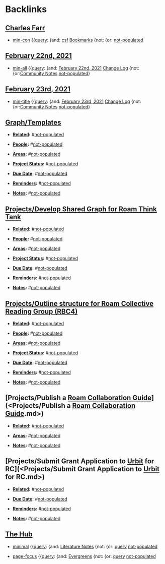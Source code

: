 
# Backlinks
## [Charles Farr](<Charles Farr.md>)
- [min-con](<min-con.md>) {{[query](<query.md>): {and: [csf](<csf.md>) [Bookmarks](<Bookmarks.md>) {not: {or: [not-populated](<not-populated.md>)

## [February 22nd, 2021](<February 22nd, 2021.md>)
- [min-all](<min-all.md>) {{[query](<query.md>): {and: [February 22nd, 2021](<February 22nd, 2021.md>) [Change Log](<Change Log.md>) {not: {or:[Community Notes](<Community Notes.md>) [not-populated](<not-populated.md>)}

## [February 23rd, 2021](<February 23rd, 2021.md>)
- [min-title](<min-title.md>) {{[query](<query.md>): {and: [February 23rd, 2021](<February 23rd, 2021.md>) [Change Log](<Change Log.md>) {not: {or:[Community Notes](<Community Notes.md>) [not-populated](<not-populated.md>)}

## [Graph/Templates](<Graph/Templates.md>)
- **[Related](<Related.md>):** #[not-populated](<not-populated.md>)

- **[People](<People.md>):** #[not-populated](<not-populated.md>)

- **[Areas](<Areas.md>):** #[not-populated](<not-populated.md>)

- **[Project Status](<Project Status.md>):** #[not-populated](<not-populated.md>)

- **[Due Date](<Due Date.md>):** #[not-populated](<not-populated.md>)

- **[Reminders](<Reminders.md>):** #[not-populated](<not-populated.md>)

- **[Notes](<Notes.md>):** #[not-populated](<not-populated.md>)

## [Projects/Develop Shared Graph for Roam Think Tank](<Projects/Develop Shared Graph for Roam Think Tank.md>)
- **[Related](<Related.md>):** #[not-populated](<not-populated.md>)

- **[People](<People.md>):** #[not-populated](<not-populated.md>)

- **[Areas](<Areas.md>):** #[not-populated](<not-populated.md>)

- **[Project Status](<Project Status.md>):** #[not-populated](<not-populated.md>)

- **[Due Date](<Due Date.md>):** #[not-populated](<not-populated.md>)

- **[Reminders](<Reminders.md>):** #[not-populated](<not-populated.md>)

- **[Notes](<Notes.md>):** #[not-populated](<not-populated.md>)

## [Projects/Outline structure for Roam Collective Reading Group (RBC4)](<Projects/Outline structure for Roam Collective Reading Group (RBC4).md>)
- **[Related](<Related.md>):** #[not-populated](<not-populated.md>)

- **[People](<People.md>):** #[not-populated](<not-populated.md>)

- **[Areas](<Areas.md>):** #[not-populated](<not-populated.md>)

- **[Project Status](<Project Status.md>):** #[not-populated](<not-populated.md>)

- **[Due Date](<Due Date.md>):** #[not-populated](<not-populated.md>)

- **[Reminders](<Reminders.md>):** #[not-populated](<not-populated.md>)

- **[Notes](<Notes.md>):** #[not-populated](<not-populated.md>)

## [Projects/Publish a [Roam Collaboration Guide](<Roam Collaboration Guide.md>)](<Projects/Publish a [Roam Collaboration Guide](<Roam Collaboration Guide.md>).md>)
- **[Related](<Related.md>):** #[not-populated](<not-populated.md>)

- **[Areas](<Areas.md>):** #[not-populated](<not-populated.md>)

- **[Notes](<Notes.md>):** #[not-populated](<not-populated.md>)

## [Projects/Submit Grant Application to [Urbit](<Urbit.md>) for RC](<Projects/Submit Grant Application to [Urbit](<Urbit.md>) for RC.md>)
- **[Related](<Related.md>):** #[not-populated](<not-populated.md>)

- **[Due Date](<Due Date.md>):** #[not-populated](<not-populated.md>)

- **[Reminders](<Reminders.md>):** #[not-populated](<not-populated.md>)

- **[Notes](<Notes.md>):** #[not-populated](<not-populated.md>)

## [The Hub](<The Hub.md>)
- [minimal](<minimal.md>) {{[query](<query.md>): {and: [Literature Notes](<Literature Notes.md>)  {not: {or: [query](<query.md>) [not-populated](<not-populated.md>)

- [page-focus](<page-focus.md>) {{[query](<query.md>): {and: [Evergreens](<Evergreens.md>) {not: {or: [query](<query.md>) [not-populated](<not-populated.md>)

